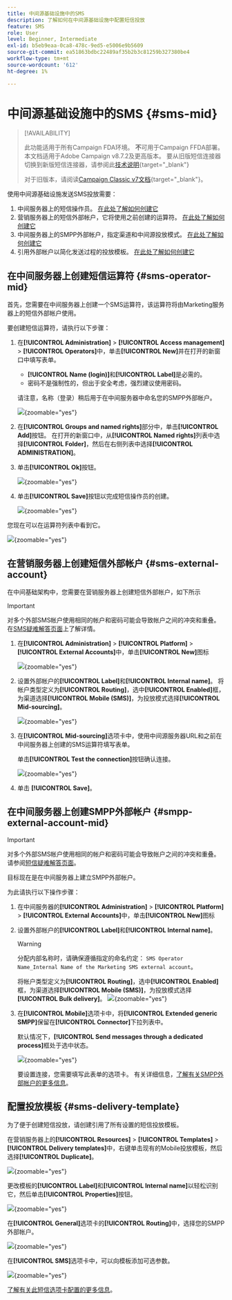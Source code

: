 ```yaml
---
title: 中间源基础设施中的SMS
description: 了解如何在中间源基础设施中配置短信投放
feature: SMS
role: User
level: Beginner, Intermediate
exl-id: b5eb9eaa-0ca8-478c-9ed5-e5006e9b5609
source-git-commit: ea51863bdbc22489af35b2b3c81259b327380be4
workflow-type: tm+mt
source-wordcount: '612'
ht-degree: 1%

---
```


# 中间源基础设施中的SMS {#sms-mid}

>[!AVAILABILITY]
>
>此功能适用于所有Campaign FDA环境。 **不**&#x200B;可用于Campaign FFDA部署。 本文档适用于Adobe Campaign v8.7.2及更高版本。 要从旧版短信连接器切换到新版短信连接器，请参阅此[技术说明](https://experienceleague.adobe.com/docs/campaign/technotes-ac/tn-new/sms-migration){target="_blank"}
>
>对于旧版本，请阅读[Campaign Classic v7文档](https://experienceleague.adobe.com/zh-hans/docs/campaign-classic/using/sending-messages/sending-messages-on-mobiles/sms-set-up/sms-set-up){target="_blank"}。

使用中间源基础设施发送SMS投放需要：

1. 中间服务器上的短信操作员。 [在此处了解如何创建它](#sms-operator-mid)
1. 营销服务器上的短信外部帐户，它将使用之前创建的运算符。 [在此处了解如何创建它](#sms-external-account)
1. 中间服务器上的SMPP外部帐户，指定渠道和中间源投放模式。 [在此处了解如何创建它](#smpp-external-account-mid)
1. 引用外部帐户以简化发送过程的投放模板。 [在此处了解如何创建它](#sms-delivery-template)

## 在中间服务器上创建短信运算符 {#sms-operator-mid}

首先，您需要在中间服务器上创建一个SMS运算符，该运算符将由Marketing服务器上的短信外部帐户使用。

要创建短信运算符，请执行以下步骤：

1. 在&#x200B;**[!UICONTROL Administration]** > **[!UICONTROL Access management]** > **[!UICONTROL Operators]**&#x200B;中，单击&#x200B;**[!UICONTROL New]**&#x200B;并在打开的新窗口中填写表单。

   * **[!UICONTROL Name (login)]**&#x200B;和&#x200B;**[!UICONTROL Label]**&#x200B;是必需的。
   * 密码不是强制性的，但出于安全考虑，强烈建议使用密码。

   请注意，名称（登录）稍后用于在中间服务器中命名您的SMPP外部帐户。

   ![](assets/smsoperator_mid.png){zoomable="yes"}

1. 在&#x200B;**[!UICONTROL Groups and named rights]**&#x200B;部分中，单击&#x200B;**[!UICONTROL Add]**&#x200B;按钮。
在打开的新窗口中，从&#x200B;**[!UICONTROL Named rights]**&#x200B;列表中选择&#x200B;**[!UICONTROL Folder]**，然后在右侧列表中选择&#x200B;**[!UICONTROL ADMINISTRATION]**。

1. 单击&#x200B;**[!UICONTROL Ok]**&#x200B;按钮。

   ![](assets/smsoperator_rights.png){zoomable="yes"}

1. 单击&#x200B;**[!UICONTROL Save]**&#x200B;按钮以完成短信操作员的创建。

   ![](assets/smsoperator_save.png){zoomable="yes"}

您现在可以在运算符列表中看到它。

![](assets/smsoperator_list.png){zoomable="yes"}

## 在营销服务器上创建短信外部帐户 {#sms-external-account}

在中间基础架构中，您需要在营销服务器上创建短信外部帐户，如下所示

>[!IMPORTANT]
>
>对多个外部SMS帐户使用相同的帐户和密码可能会导致帐户之间的冲突和重叠。 在[SMS疑难解答页面](smpp-connection.md#sms-troubleshooting)上了解详情。

1. 在&#x200B;**[!UICONTROL Administration]** > **[!UICONTROL Platform]** > **[!UICONTROL External Accounts]**&#x200B;中，单击&#x200B;**[!UICONTROL New]**&#x200B;图标

   ![](assets/sms_extaccount.png){zoomable="yes"}

1. 设置外部帐户的&#x200B;**[!UICONTROL Label]**&#x200B;和&#x200B;**[!UICONTROL Internal name]**。 将帐户类型定义为&#x200B;**[!UICONTROL Routing]**，选中&#x200B;**[!UICONTROL Enabled]**&#x200B;框，为渠道选择&#x200B;**[!UICONTROL Mobile (SMS)]**，为投放模式选择&#x200B;**[!UICONTROL Mid-sourcing]**。

   ![](assets/mid_smsextaccount.png){zoomable="yes"}

1. 在&#x200B;**[!UICONTROL Mid-sourcing]**&#x200B;选项卡中，使用中间源服务器URL和之前在中间服务器上创建的SMS运算符填写表单。

   单击&#x200B;**[!UICONTROL Test the connection]**&#x200B;按钮确认连接。

   ![](assets/midtab_smsextaccount.png){zoomable="yes"}

1. 单击 **[!UICONTROL Save]**。

## 在中间服务器上创建SMPP外部帐户 {#smpp-external-account-mid}

>[!IMPORTANT]
>
>对多个外部SMS帐户使用相同的帐户和密码可能会导致帐户之间的冲突和重叠。 请参阅[短信疑难解答页面](smpp-connection.md#sms-troubleshooting)。

目标现在是在中间服务器上建立SMPP外部帐户。

为此请执行以下操作步骤：

1. 在中间服务器的&#x200B;**[!UICONTROL Administration]** > **[!UICONTROL Platform]** > **[!UICONTROL External Accounts]**&#x200B;中，单击&#x200B;**[!UICONTROL New]**&#x200B;图标

1. 设置外部帐户的&#x200B;**[!UICONTROL Label]**&#x200B;和&#x200B;**[!UICONTROL Internal name]**。

   >[!WARNING]
   >
   >分配内部名称时，请确保遵循指定的命名约定： `SMS Operator Name_Internal Name of the Marketing SMS external account`。
   >

   将帐户类型定义为&#x200B;**[!UICONTROL Routing]**，选中&#x200B;**[!UICONTROL Enabled]**&#x200B;框，为渠道选择&#x200B;**[!UICONTROL Mobile (SMS)]**，为投放模式选择&#x200B;**[!UICONTROL Bulk delivery]**。
   ![](assets/mid_extaccount.png){zoomable="yes"}

1. 在&#x200B;**[!UICONTROL Mobile]**&#x200B;选项卡中，将&#x200B;**[!UICONTROL Extended generic SMPP]**&#x200B;保留在&#x200B;**[!UICONTROL Connector]**&#x200B;下拉列表中。

   默认情况下，**[!UICONTROL Send messages through a dedicated process]**&#x200B;框处于选中状态。

   ![](assets/sms_extaccount_connector.png){zoomable="yes"}

   要设置连接，您需要填写此表单的选项卡。 有关详细信息，[了解有关SMPP外部帐户的更多信息](smpp-external-account.md#smpp-connection-settings)。

## 配置投放模板 {#sms-delivery-template}

为了便于创建短信投放，请创建引用了所有设置的短信投放模板。

在营销服务器上的&#x200B;**[!UICONTROL Resources]** > **[!UICONTROL Templates]** > **[!UICONTROL Delivery templates]**&#x200B;中，右键单击现有的Mobile投放模板，然后选择&#x200B;**[!UICONTROL Duplicate]**。

![](assets/sms_template_duplicate.png){zoomable="yes"}

更改模板的&#x200B;**[!UICONTROL Label]**&#x200B;和&#x200B;**[!UICONTROL Internal name]**&#x200B;以轻松识别它，然后单击&#x200B;**[!UICONTROL Properties]**&#x200B;按钮。

![](assets/sms_template_name.png){zoomable="yes"}

在&#x200B;**[!UICONTROL General]**&#x200B;选项卡的&#x200B;**[!UICONTROL Routing]**&#x200B;中，选择您的SMPP外部帐户。

![](assets/mid_template.png){zoomable="yes"}

在&#x200B;**[!UICONTROL SMS]**&#x200B;选项卡中，可以向模板添加可选参数。

![](assets/sms_template_properties.png){zoomable="yes"}

[了解有关此短信选项卡配置的更多信息](sms-delivery-settings.md)。
